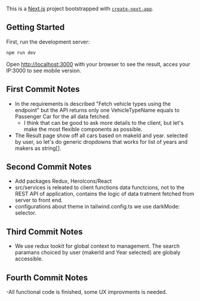 This is a [Next.js](https://nextjs.org/) project bootstrapped with [`create-next-app`](https://github.com/vercel/next.js/tree/canary/packages/create-next-app).

## Getting Started

First, run the development server:

```bash
npm run dev
```

Open [http://localhost:3000](http://localhost:3000) with your browser to see the result, acces your IP:3000 to see mobile version.  

## First Commit Notes

- In the requirements is described "Fetch vehicle types using the endpoint" but the API returns only one VehicleTypeName equals to Passenger Car for the all data fetched. 
  - I think that can be good to ask more details to the client, but let's make the most flexible components as possible.
- The Result page show off all cars based on makeId and year. selected by user, so let's do generic dropdowns that works for list of years and makers as string[].

## Second Commit Notes
 - Add packages Redux, HeroIcons/React
 - src/services is releated to client functions data functcions, not to the REST API of application, contains the logic of data tratment fetched from server to front end.
 - configurations about theme in tailwind.config.ts we use darkMode: selector.

 ## Third Commit Notes
  - We use redux tookit for global context to management. The search paramans choiced by user (makerId and Year selected) are globaly accessible. 

## Fourth Commit Notes
  -All functional code is finished, some UX improvments is needed. 